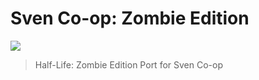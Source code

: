 # Sven Co-op: Zombie Edition
![](https://i.imgur.com/M8k4ipr.png)
> Half-Life: Zombie Edition Port for Sven Co-op
